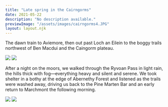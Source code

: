 ```yaml
---
title: "Late spring in the Cairngorms"
date: 2021-05-22
description: "No description available."
previewImage: "/assets/images/cairngorms4.JPG"
layout: layout.njk
---
```

The dawn train to Aviemore, then out past Loch an Eilein to the boggy trails northwest of Ben Macdui and the Caingorm plateau.

![](/shoreleave/assets/images/cairngorms1.JPG)
![](/shoreleave/assets/images/cairngorms2.JPG)

After a night on the moors, we walked through the Ryvoan Pass in light rain, the hills thick with fog—everything heavy and silent and serene. We took shelter in a bothy at the edge of Abernethy Forest and listened as the trails were washed away, driving us back to the Pine Marten Bar and an early return to Marchmont the following morning. 

![](/shoreleave/assets/images/cairngorms3.JPG)
![](/shoreleave/assets/images/cairngorms4.JPG)
